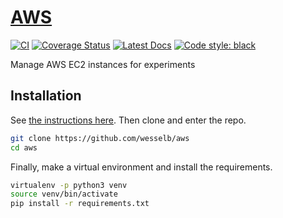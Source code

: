 # [AWS](http://github.com/wesselb/aws)

[![CI](https://github.com/wesselb/aws/workflows/CI/badge.svg?branch=master)](https://github.com/wesselb/aws/actions?query=workflow%3ACI)
[![Coverage Status](https://coveralls.io/repos/github/wesselb/aws/badge.svg?branch=master&service=github)](https://coveralls.io/github/wesselb/aws?branch=master)
[![Latest Docs](https://img.shields.io/badge/docs-latest-blue.svg)](https://wesselb.github.io/aws)
[![Code style: black](https://img.shields.io/badge/code%20style-black-000000.svg)](https://github.com/psf/black)


Manage AWS EC2 instances for experiments

## Installation

See [the instructions here](https://gist.github.com/wesselb/4b44bf87f3789425f96e26c4308d0adc).
Then clone and enter the repo.

```bash
git clone https://github.com/wesselb/aws
cd aws
```

Finally, make a virtual environment and install the requirements.

```bash
virtualenv -p python3 venv
source venv/bin/activate
pip install -r requirements.txt
```